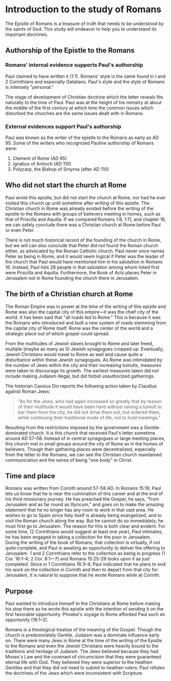 # Introduction to the study of Romans

The Epistle of Romans is a treasure of truth that needs to be understood by the saints of God. This study will endeavor to help you to understand its important doctrines.

## Authorship of the Epistle to the Romans

### Romans' internal evidence supports Paul's authorship

Paul claimed to have written it (1:1). Romans' style is the same found in I and 2 Corinthians and especially Galatians. Paul's style and the style of Romans is intensely "personal."

The stage of development of Christian doctrine which the letter reveals fits naturally to the time of Paul. Paul was at the height of his ministry at about the middle of the first century at which time the common issues which disturbed the churches are the same issues dealt with in Romans.

### External evidences support Paul's authorship

Paul was known as the writer of the epistle to the Romans as early as AD 95. Some of the writers who recognized Pauline authorship of Romans were:

1. Clement of Rome (AD 95)
2. Ignatius of Antioch (AD 110)
3. Polycarp, the Bishop of Smyrna (after AD 110)

## Who did not start the church at Rome

Paul wrote this epistle, but did not start the church at Rome, nor had he ever visited this church up until sometime after writing of this epistle. The Christian church in Rome was already existed before the writing of the epistle to the Romans with groups of believers meeting in homes, such as that of Priscilla and Aquilla. If we compared Romans 1:8, 1:11, and chapter 16, we can safely conclude there was a Christian church at Rome before Paul or even Peter.

There is not much historical record of the founding of the church in Rome, but we will can also conclude that Peter did not found the Roman church either, as advocated by the Roman Catholic church. Paul never once names Peter as being in Rome, and it would seem logical if Peter was the leader of the church that Paul would have mentioned him in his salutation in Romans 16. Instead, Paul lists 28 people in that salutation among whom listed first were Priscilla and Aquilla. Furthermore, the Book of Acts places Peter in Jerusalem not in Rome founding the church there in Jerusalem.

## The birth of a Christian church at Rome

The Roman Empire was in power at the time of the writing of this epistle and Rome was also the capital city of this empire—it was the chief city of the world. It has been said that "all roads led to Rome." This is because it was the Romans who introduced and built a new system of roads stemming from the capital city of Rome itself. Rome was the center of the world and a strategic place out of which gospel could spread.

From the multitudes of Jewish slaves brought to Rome and later freed, multiple (maybe as many as 5) Jewish synagogues cropped up. Eventually, Jewish Christians would travel to Rome as well and cause quite a disturbance within these Jewish synagogues. As Rome was intimidated by the number of Jews within the city and their increasing tumults, measures were taken to discourage its growth. The earliest measures taken did not include making Judaism illegal, but did forbid unauthorized gatherings.

The historian Cassius Dio reports the following action taken by Claudius against Roman Jews:

> "As for the Jews, who had again increased so greatly that by reason of their multitude it would have been hard without raising a tumult to bar them from the city, he did not drive them out, but ordered them, while continuing their traditional mode of life, not to hold meetings."

Resulting from the restrictions imposed by the government was a Gentile-dominated church. It is this church that received Paul's letter sometime around AD 57–58. Instead of in central synagogues or large meeting places, this church met in small groups around the city of Rome as in the homes of believers. Though their gathering places were decentralized, especially from the letter to the Romans, we can see the Christian church maintained communication and the sense of being "one body" in Christ.

## Time and place

Romans was written from Corinth around 57–58 AD. In Romans 15:19, Paul lets us know that he is near the culmination of this career and at the end of his third missionary journey. He has preached the Gospel, he says, "from Jerusalem and as far round as Illyricum," and goes on to make the amazing statement that he no longer has any room to work in that vast area. He wishes to go to Spain since Italy itself is already being evangelized, and to visit the Roman church along the way. But he cannot do so immediately; he must first go to Jerusalem. The reason for this is both clear and evident. For some time, (2 Corinthians would suggest at least one year), Paul intimates, he has been engaged in taking a collection for the poor in Jerusalem. During the writing of the book of Romans, that collection is virtually, if not quite complete, and Paul is awaiting an opportunity to deliver the offering to Jerusalem. 1 and 2 Corinthians refer to the collection as being in progress (1 Cor. 16:1–4; 2 Cor. 8:1—7) and Romans 15:25–28 looks upon it as just completed. Since in 1 Corinthians 16:3–4, Paul indicated that he plans to end his work on the collection in Corinth and then to depart from that city for Jerusalem, it is natural to suppose that he wrote Romans while at Corinth.

## Purpose

Paul wanted to introduce himself to the Christians at Rome before making his stop there so he wrote this epistle with the intention of sending it on the first favorable opportunity. Phoebe's voyage to Rome afforded Paul such an opportunity (16:1–2).

Romans is a theological treatise of the meaning of the Gospel. Though the church is predominately Gentile, Judaism was a dominate influence early on. There were many Jews in Rome at the time of the writing of the Epistle to the Romans and even the Jewish Christians were heavily bound to the traditions and heritage of Judaism. The Jews believed because they had Moses's Law and the covenant of circumcision that they were guaranteed eternal life with God. They believed they were superior to the heathen Gentiles and that they did not need to submit to heathen rulers. Paul refutes the doctrines of the Jews which were inconsistent with Scripture.

<!--Paul is a good candidate to write the book of Romans, since he was both extremely knowledgeable in the Jewish Scripture and also the self-named apostle to the Gentiles.-->

